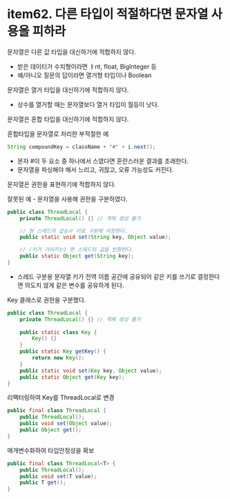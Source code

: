# item62. 다른 타입이 적절하다면 문자열 사용을 피하라

문자열은 다른 값 타입을 대신하기에 적합하지 않다.
- 받은 데이터가 수치형이라면 ㅑnt, float, BigInteger 등
- 예/아니오 질문의 답이라면 열거형 타입이나 Boolean

문자열은 열거 타입을 대신하기에 적합하지 않다. 
- 상수를 열거할 때는 문자열보다 열거 타입이 월등이 낫다.

문자열은 혼합 타입을 대신하기에 적합하지 않다. 

혼합타입을 문자열로 처리한 부적절한 예 
```java
String compoundKey = className + "#" + i.next();
```
- 문자 #이 두 요소 중 하나에서 스였다면 혼란스러운 결과를 초래한다. 
- 문자열을 파싱해야 해서 느리고, 귀찮고, 오류 가능성도 커진다. 

문자열은 권한을 표현하기에 적합하지 않다.

잘못된 예 - 문자열을 사용해 권한을 구분하였다. 
```java
public class ThreadLocal {
    private ThreadLocal() {} // 객체 생성 불가

    // 현 스레드의 갑승ㄹ 키로 구분해 저장한다. 
    public static void set(String key, Object value); 

    // (키가 가리키는) 현 스레드의 값을 반환한다.
    public static Object get(String key);
}
```
- 스레드 구분용 문자열 키가 전역 이름 공간에 공유되어 같은 키를 쓰기로 결정한다면 의도치 않게 같은 변수를 공유하게 된다. 

Key 클래스로 권한을 구분했다.
```java
public class ThreadLocal {
    private ThreadLocal() {} // 객체 생성 불가 
    
    public static class Key {
        Key() {}
    }
    public static Key getKey() {
        return new Key();
    }
    public static void set(Key key, Object value);
    public static Object get(Key key);
}
```

리팩터링하여 Key를 ThreadLocal로 변경
```java
public final class ThreadLocal {
    public ThreadLocal();
    public void set(Object value);
    public Object get();
}
```

매개변수화하여 타입안정성을 확보 
```java
public final class ThreadLocal<T> {
    public ThreadLocal(); 
    public void set(T value);
    public T get();
}
```


